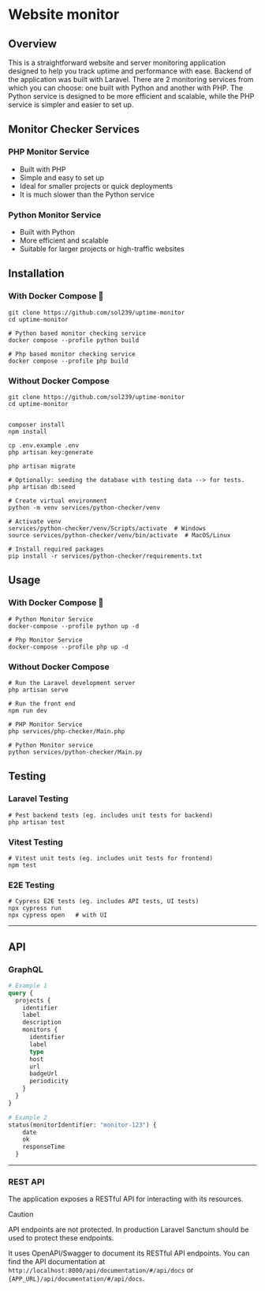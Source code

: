 # Website monitor 

## Overview

This is a straightforward website and server monitoring application designed to help you track uptime and performance with ease. Backend of the application was built with Laravel. There are 2 monitoring services from which you can choose: one built with Python and another with PHP. The Python service is designed to be more efficient and scalable, while the PHP service is simpler and easier to set up.

## Monitor Checker Services

### PHP Monitor Service
- Built with PHP
- Simple and easy to set up
- Ideal for smaller projects or quick deployments
- It is much slower than the Python service

### Python Monitor Service
- Built with Python
- More efficient and scalable
- Suitable for larger projects or high-traffic websites

## Installation 

### With Docker Compose 🐳
```shell
git clone https://github.com/sol239/uptime-monitor
cd uptime-monitor

# Python based monitor checking service 
docker compose --profile python build

# Php based monitor checking service 
docker compose --profile php build
```

### Without Docker Compose

```shell
git clone https://github.com/sol239/uptime-monitor
cd uptime-monitor


composer install
npm install

cp .env.example .env
php artisan key:generate

php artisan migrate

# Optionally: seeding the database with testing data --> for tests.
php artisan db:seed

# Create virtual environment
python -m venv services/python-checker/venv

# Activate venv
services/python-checker/venv/Scripts/activate  # Windows
source services/python-checker/venv/bin/activate  # MacOS/Linux

# Install required packages
pip install -r services/python-checker/requirements.txt
```

## Usage
 
### With Docker Compose 🐳

```shell
# Python Monitor Service
docker-compose --profile python up -d

# Php Monitor Service
docker-compose --profile php up -d
```

### Without Docker Compose

```shell
# Run the Laravel development server
php artisan serve

# Run the front end
npm run dev

# PHP Monitor Service
php services/php-checker/Main.php

# Python Monitor service
python services/python-checker/Main.py
```

## Testing

### Laravel Testing

```shell
# Pest backend tests (eg. includes unit tests for backend)
php artisan test
```

### Vitest Testing

```shell
# Vitest unit tests (eg. includes unit tests for frontend)
npm test
```

### E2E Testing

```shell
# Cypress E2E tests (eg. includes API tests, UI tests)
npx cypress run
npx cypress open   # with UI
```

---

## API

### GraphQL

```graphql
# Example 1
query {
  projects {
    identifier
    label
    description
    monitors {
      identifier
      label
      type
      host
      url
      badgeUrl
      periodicity
    }
  }
}

# Example 2
status(monitorIdentifier: "monitor-123") {
    date
    ok
    responseTime
  }
```

---

### REST API

The application exposes a RESTful API for interacting with its resources. 

> [!CAUTION]
> API endpoints are not protected. In production Laravel Sanctum should be used to protect these endpoints.

It uses OpenAPI/Swagger to document its RESTful API endpoints. You can find the API documentation at `http://localhost:8000/api/documentation/#/api/docs` or `{APP_URL}/api/documentation/#/api/docs`.